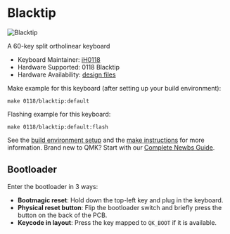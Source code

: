 # Blacktip

![Blacktip](https://i.imgur.com/w8sGP4R)

A 60-key split ortholinear keyboard

* Keyboard Maintainer: [iH0118](https://github.com/iH0118)
* Hardware Supported: 0118 Blacktip
* Hardware Availability: [design files](https://github.com/iH0118/blacktip)

Make example for this keyboard (after setting up your build environment):

    make 0118/blacktip:default

Flashing example for this keyboard:

    make 0118/blacktip:default:flash

See the [build environment setup](https://docs.qmk.fm/#/getting_started_build_tools) and the [make instructions](https://docs.qmk.fm/#/getting_started_make_guide) for more information. Brand new to QMK? Start with our [Complete Newbs Guide](https://docs.qmk.fm/#/newbs).

## Bootloader

Enter the bootloader in 3 ways:

* **Bootmagic reset**: Hold down the top-left key and plug in the keyboard.
* **Physical reset button**: Flip the bootloader switch and briefly press the button on the back of the PCB.
* **Keycode in layout**: Press the key mapped to `QK_BOOT` if it is available.
